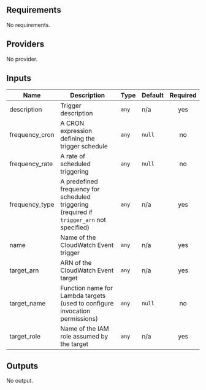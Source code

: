 ## Requirements

No requirements.

## Providers

No provider.

## Inputs

| Name | Description | Type | Default | Required |
|------|-------------|------|---------|:--------:|
| description | Trigger description | `any` | n/a | yes |
| frequency\_cron | A CRON expression defining the trigger schedule | `any` | `null` | no |
| frequency\_rate | A rate of scheduled triggering | `any` | `null` | no |
| frequency\_type | A predefined frequency for scheduled triggering (required if `trigger_arn` not specified) | `any` | n/a | yes |
| name | Name of the CloudWatch Event trigger | `any` | n/a | yes |
| target\_arn | ARN of the CloudWatch Event target | `any` | n/a | yes |
| target\_name | Function name for Lambda targets (used to configure invocation permissions) | `any` | `null` | no |
| target\_role | Name of the IAM role assumed by the target | `any` | n/a | yes |

## Outputs

No output.

